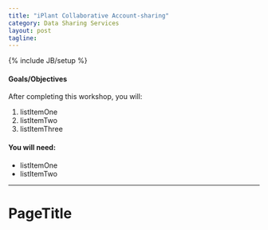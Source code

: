 ```yaml
--- 
title: "iPlant Collaborative Account-sharing"
category: Data Sharing Services
layout: post
tagline: 
---
```


{% include JB/setup %}

#### Goals/Objectives

After completing this workshop, you will:

  1. listItemOne
  2. listItemTwo
  3. listItemThree

#### You will need:

  - listItemOne
  - listItemTwo

----

# PageTitle

